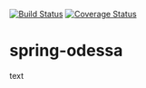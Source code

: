 [![Build Status](https://travis-ci.org/sulonetskyy/spring-odessa.svg?branch=master)](https://travis-ci.org/sulonetskyy/spring-odessa)
[![Coverage Status](https://coveralls.io/repos/github/sulonetskyy/spring-odessa/badge.svg?branch=master)](https://coveralls.io/github/sulonetskyy/spring-odessa?branch=master)

# spring-odessa

text
